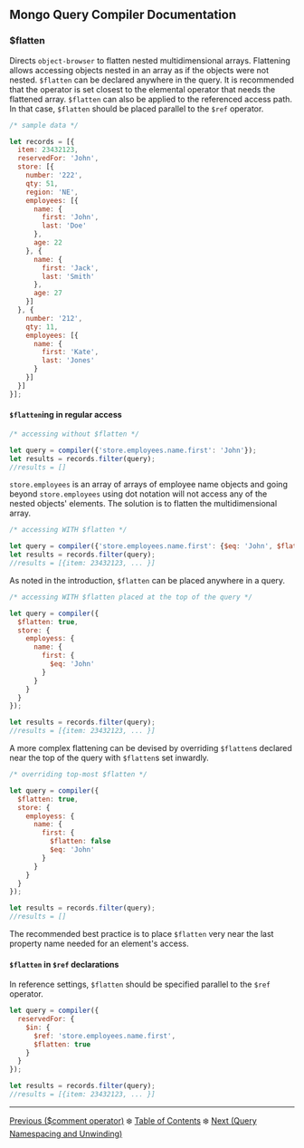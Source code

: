 ## Mongo Query Compiler Documentation

### $flatten

Directs `object-browser` to flatten nested multidimensional arrays.  Flattening
allows accessing objects nested in an array as if the objects were not nested.
`$flatten` can be declared anywhere in the query.  It is recommended that the
operator is set closest to the elemental operator that needs the flattened array.
`$flatten` can also be applied to the referenced access path.  In that case,
`$flatten` should be placed parallel to the `$ref` operator.

```javascript
/* sample data */

let records = [{ 
  item: 23432123,
  reservedFor: 'John',
  store: [{
    number: '222', 
    qty: 51,
    region: 'NE',
    employees: [{
      name: {
        first: 'John',
        last: 'Doe'
      },
      age: 22
    }, {
      name: {
        first: 'Jack',
        last: 'Smith'
      },
      age: 27
    }]
  }, { 
    number: '212', 
    qty: 11,
    employees: [{
      name: {
        first: 'Kate',
        last: 'Jones'
      }
    }]
  }] 
}];
```

#### `$flatten`ing in regular access

```javascript
/* accessing without $flatten */

let query = compiler({'store.employees.name.first': 'John'});
let results = records.filter(query);
//results = []
```

`store.employees` is an array of arrays of employee name objects and going
beyond `store.employees` using dot notation will not access any of the nested
objects' elements.  The solution is to flatten the multidimensional array.

```javascript
/* accessing WITH $flatten */

let query = compiler({'store.employees.name.first': {$eq: 'John', $flatten: true}});
let results = records.filter(query);
//results = [{item: 23432123, ... }]
```

As noted in the introduction, `$flatten` can be placed anywhere in a query.

```javascript
/* accessing WITH $flatten placed at the top of the query */

let query = compiler({
  $flatten: true,
  store: {
    employess: {
      name: {
        first: {
          $eq: 'John'
        }
      }
    }
  }
});

let results = records.filter(query);
//results = [{item: 23432123, ... }]
```

A more complex flattening can be devised by overriding `$flatten`s declared 
near the top of the query with `$flatten`s set inwardly.

```javascript
/* overriding top-most $flatten */

let query = compiler({
  $flatten: true,
  store: {
    employess: {
      name: {
        first: {
          $flatten: false
          $eq: 'John'
        }
      }
    }
  }
});

let results = records.filter(query);
//results = []
```

The recommended best practice is to place `$flatten` very near the last property
name needed for an element's access.

#### `$flatten` in `$ref` declarations

In reference settings, `$flatten` should be specified parallel to the `$ref`
operator.

```javascript
let query = compiler({
  reservedFor: {
    $in: {
      $ref: 'store.employees.name.first', 
      $flatten: true
    }
  }
});

let results = records.filter(query);
//results = [{item: 23432123, ... }]
```

---

[Previous ($comment operator)](./comment.md) :snowflake: 
[Table of Contents](../../README.md) :snowflake: 
[Next (Query Namespacing and Unwinding)](../query-namespacing-unwinding.md)
